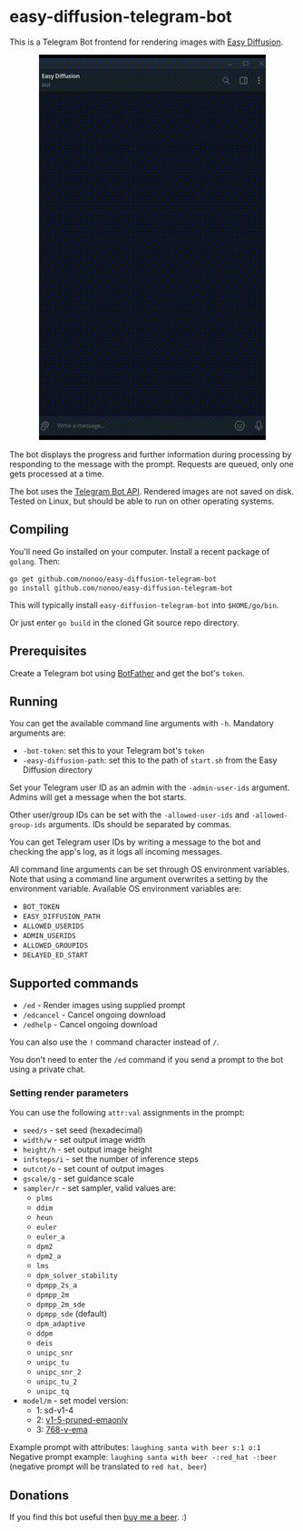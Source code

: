 # easy-diffusion-telegram-bot

This is a Telegram Bot frontend for rendering images with
[Easy Diffusion](https://github.com/easydiffusion/easydiffusion).

<p align="center"><img src="demo.gif?raw=true"/></p>

The bot displays the progress and further information during processing by
responding to the message with the prompt. Requests are queued, only one gets
processed at a time.

The bot uses the
[Telegram Bot API](https://github.com/go-telegram-bot-api/telegram-bot-api).
Rendered images are not saved on disk. Tested on Linux, but should be able
to run on other operating systems.

## Compiling

You'll need Go installed on your computer. Install a recent package of `golang`.
Then:

```
go get github.com/nonoo/easy-diffusion-telegram-bot
go install github.com/nonoo/easy-diffusion-telegram-bot
```

This will typically install `easy-diffusion-telegram-bot` into `$HOME/go/bin`.

Or just enter `go build` in the cloned Git source repo directory.

## Prerequisites

Create a Telegram bot using [BotFather](https://t.me/BotFather) and get the
bot's `token`.

## Running

You can get the available command line arguments with `-h`.
Mandatory arguments are:

- `-bot-token`: set this to your Telegram bot's `token`
- `-easy-diffusion-path`: set this to the path of `start.sh` from the Easy
  Diffusion directory

Set your Telegram user ID as an admin with the `-admin-user-ids` argument.
Admins will get a message when the bot starts.

Other user/group IDs can be set with the `-allowed-user-ids` and
`-allowed-group-ids` arguments. IDs should be separated by commas.

You can get Telegram user IDs by writing a message to the bot and checking
the app's log, as it logs all incoming messages.

All command line arguments can be set through OS environment variables.
Note that using a command line argument overwrites a setting by the environment
variable. Available OS environment variables are:

- `BOT_TOKEN`
- `EASY_DIFFUSION_PATH`
- `ALLOWED_USERIDS`
- `ADMIN_USERIDS`
- `ALLOWED_GROUPIDS`
- `DELAYED_ED_START`

## Supported commands

- `/ed` - Render images using supplied prompt
- `/edcancel` - Cancel ongoing download
- `/edhelp` - Cancel ongoing download

You can also use the `!` command character instead of `/`.

You don't need to enter the `/ed` command if you send a prompt to the bot using
a private chat.

### Setting render parameters

You can use the following `attr:val` assignments in the prompt:

- `seed/s` - set seed (hexadecimal)
- `width/w` - set output image width
- `height/h` - set output image height
- `infsteps/i` - set the number of inference steps
- `outcnt/o` - set count of output images
- `gscale/g` - set guidance scale
- `sampler/r` - set sampler, valid values are:
  - `plms`
  - `ddim`
  - `heun`
  - `euler`
  - `euler_a`
  - `dpm2`
  - `dpm2_a`
  - `lms`
  - `dpm_solver_stability`
  - `dpmpp_2s_a`
  - `dpmpp_2m`
  - `dpmpp_2m_sde`
  - `dpmpp_sde` (default)
  - `dpm_adaptive`
  - `ddpm`
  - `deis`
  - `unipc_snr`
  - `unipc_tu`
  - `unipc_snr_2`
  - `unipc_tu_2`
  - `unipc_tq`
- `model/m` - set model version:
  - 1: sd-v1-4
  - 2: [v1-5-pruned-emaonly](https://huggingface.co/runwayml/stable-diffusion-v1-5)
  - 3: [768-v-ema](https://huggingface.co/stabilityai/stable-diffusion-2)

Example prompt with attributes: `laughing santa with beer s:1 o:1`
Negative prompt example: `laughing santa with beer -:red_hat -:beer` (negative prompt will be translated to `red hat, beer`)

## Donations

If you find this bot useful then [buy me a beer](https://paypal.me/ha2non). :)
